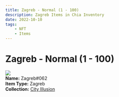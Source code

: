 ```yaml
---
title: Zagreb - Normal (1 - 100)
description: Zagreb Items in Chia Inventory
date: 2022-10-10
tags:
    - NFT
    - Items
---
```


# Zagreb - Normal (1 - 100)
<div class="item_thumbnail">
<img loading="lazy" src="https://akqynrnw2erpv25bj2ewcepr2sirb3fq5gdipf5scx5ouggrmexa.arweave.net/AqGGxbbRIvrroU6JYRHx1JEQ7LDphoeXshX66hjRYS4"><br/>
<div><strong>Name:</strong> Zagreb#062</div>
<div><strong>Item Type:</strong> Zagreb</div>
<div><strong>Collection:</strong> <a href="https://www.spacescan.io/xch/nft/collection/col1lend2dcn558km4wcwta4xnkfv3xpcmlp9kyt0m909emvfxechlyqdl5ndg">City Illusion</a></div>
</div>

